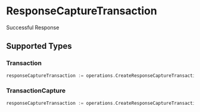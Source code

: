 # ResponseCaptureTransaction

Successful Response


## Supported Types

### Transaction

```go
responseCaptureTransaction := operations.CreateResponseCaptureTransactionTransaction(components.Transaction{/* values here */})
```

### TransactionCapture

```go
responseCaptureTransaction := operations.CreateResponseCaptureTransactionTransactionCapture(components.TransactionCapture{/* values here */})
```

